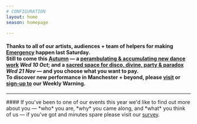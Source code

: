 ```yaml
---
# CONFIGURATION
layout: home
season: homepage

---
```

#### Thanks to all of our artists, audiences + team of helpers for making [Emergency](/current/2018-emergency) happen last Saturday.<br>Still to come this [Autumn](/current/2018-autumnwinter) — a [perambulating & accumulating new dance work](/current/2018-autumnwinter/instantdissidence) *Wed 10 Oct*; and a [sacred space for disco, divine, party & paradox](/current/2018-autumnwinter/makishi) *Wed 21 Nov* — and you choose what you want to pay.<br>To discover new performance in Manchester + beyond, please <a href="http://wordofwarning.posthaven.com" target="_blank">visit</a> or <a href="http://eepurl.com/i_Odb" target="_blank">sign-up to</a> our Weekly Warning.          
<hr>               
#### If you've been to one of our events this year we'd like to find out more about you — *who* you are, *why* you came along, and *what* you think of us — if you've got and minutes spare please visit our <a href="http://research.audiencesurveys.org/s.asp?k=152950990710" target="_blank">survey</a>.
